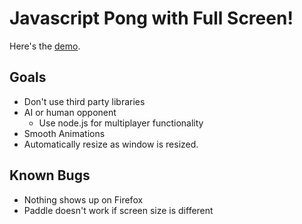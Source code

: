 Javascript Pong with Full Screen!
=================================

Here's the [demo](http://sunwooz.xp3.biz/ "Demo").

Goals
-----

+ Don't use third party libraries
+ AI or human opponent
  + Use node.js for multiplayer functionality
+ Smooth Animations
+ Automatically resize as window is resized.

Known Bugs
----------

+ Nothing shows up on Firefox
+ Paddle doesn't work if screen size is different